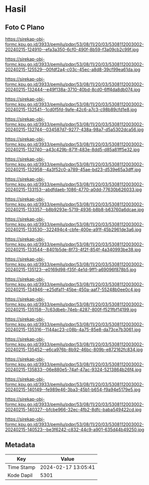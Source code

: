 # Hasil

## Foto C Plano

https://sirekap-obj-formc.kpu.go.id/3933/pemilu/pdpr/53/08/11/20/03/5308112003002-20240215-124910--efa3a350-6cf0-490f-8b59-f3a09cb2c99f.jpg

https://sirekap-obj-formc.kpu.go.id/3933/pemilu/pdpr/53/08/11/20/03/5308112003002-20240215-125529--00fdf2a4-c03c-45ec-a8d8-39cf99ea61da.jpg

https://sirekap-obj-formc.kpu.go.id/3933/pemilu/pdpr/53/08/11/20/03/5308112003002-20240215-132444--e49f138a-3710-40bd-8cd0-6ff4da8db074.jpg

https://sirekap-obj-formc.kpu.go.id/3933/pemilu/pdpr/53/08/11/20/03/5308112003002-20240215-132541--1cd0f5fd-9afe-42c6-a7c3-c98b89cfd1e8.jpg

https://sirekap-obj-formc.kpu.go.id/3933/pemilu/pdpr/53/08/11/20/03/5308112003002-20240215-132744--034587d7-9277-438a-98a7-d5a5302dca56.jpg

https://sirekap-obj-formc.kpu.go.id/3933/pemilu/pdpr/53/08/11/20/03/5308112003002-20240215-132740--a43c429b-871f-483e-8dd5-d85a81ff5e32.jpg

https://sirekap-obj-formc.kpu.go.id/3933/pemilu/pdpr/53/08/11/20/03/5308112003002-20240215-132958--4a3f52c0-a789-45ae-bd23-d539e65a3dff.jpg

https://sirekap-obj-formc.kpu.go.id/3933/pemilu/pdpr/53/08/11/20/03/5308112003002-20240215-133153--abdfdaeb-1086-4770-a0dd-77630b626033.jpg

https://sirekap-obj-formc.kpu.go.id/3933/pemilu/pdpr/53/08/11/20/03/5308112003002-20240215-133357--b8b9293e-5719-4936-b8b8-b63760a6dcae.jpg

https://sirekap-obj-formc.kpu.go.id/3933/pemilu/pdpr/53/08/11/20/03/5308112003002-20240215-133530--322494c4-cbfe-400e-a91f-45b2961de3a6.jpg

https://sirekap-obj-formc.kpu.go.id/3933/pemilu/pdpr/53/08/11/20/03/5308112003002-20240215-133544--8401b5de-8f73-4f2f-854f-4a340993be38.jpg

https://sirekap-obj-formc.kpu.go.id/3933/pemilu/pdpr/53/08/11/20/03/5308112003002-20240215-135123--e0169d98-f35f-4e1d-9ff1-a69096f878b5.jpg

https://sirekap-obj-formc.kpu.go.id/3933/pemilu/pdpr/53/08/11/20/03/5308112003002-20240215-134946--e25dfa11-45be-450a-aaf7-55248b0ee0c4.jpg

https://sirekap-obj-formc.kpu.go.id/3933/pemilu/pdpr/53/08/11/20/03/5308112003002-20240215-135158--7c63dbeb-74eb-4287-800f-f521fbf14199.jpg

https://sirekap-obj-formc.kpu.go.id/3933/pemilu/pdpr/53/08/11/20/03/5308112003002-20240215-135316--1144ac23-c08b-4a75-85e8-da73ce7b3061.jpg

https://sirekap-obj-formc.kpu.go.id/3933/pemilu/pdpr/53/08/11/20/03/5308112003002-20240215-135452--e6ca976b-8b92-46bc-809b-e872162fc834.jpg

https://sirekap-obj-formc.kpu.go.id/3933/pemilu/pdpr/53/08/11/20/03/5308112003002-20240215-135833--06e880e5-74af-47ac-9324-5213864b26f4.jpg

https://sirekap-obj-formc.kpu.go.id/3933/pemilu/pdpr/53/08/11/20/03/5308112003002-20240215-140149--fe989e46-3ba3-45b1-b654-f9a94e5179e5.jpg

https://sirekap-obj-formc.kpu.go.id/3933/pemilu/pdpr/53/08/11/20/03/5308112003002-20240215-140327--bfcbe966-32ec-4fb2-8dfc-baba549422cd.jpg

https://sirekap-obj-formc.kpu.go.id/3933/pemilu/pdpr/53/08/11/20/03/5308112003002-20240215-140523--be3f6242-c832-44c9-a901-635d44b49250.jpg


## Metadata

| Key        | Value               |
| ---------- | ------------------- |
| Time Stamp | 2024-02-17 13:05:41 |
| Kode Dapil | 5301                |



